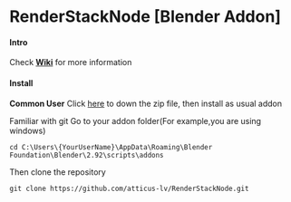 

# RenderStackNode [Blender Addon]

#### Intro

Check [**Wiki**](https://github.com/atticus-lv/RenderStackNode/wiki) for more information

#### Install

**Common User**
Click [here](https://github.com/atticus-lv/RenderStackNode/archive/main.zip) to down the zip file, then install as usual addon

Familiar with git
Go to your addon folder(For example,you are using windows)

`cd C:\Users\{YourUserName}\AppData\Roaming\Blender Foundation\Blender\2.92\scripts\addons`

Then clone the repository

`git clone https://github.com/atticus-lv/RenderStackNode.git`

